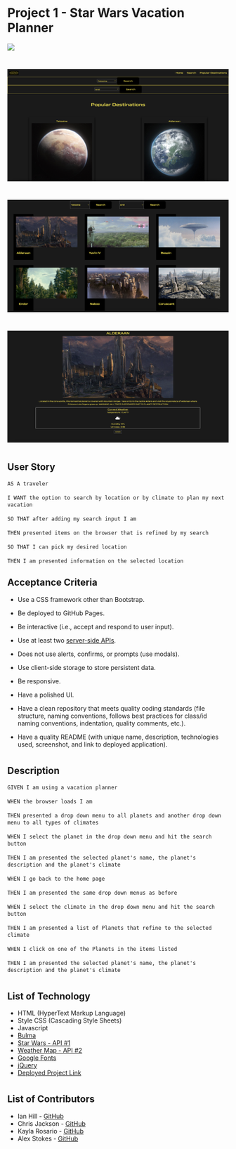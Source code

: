 # Project 1 - Star Wars Vacation Planner

![](./assets/homepagePlanets/homepage.png)

#

![](./assets/homepagePlanets/Screen%20Shot%202022-06-05%20at%203.38.26%20PM.png)

#

![](/assets/homepagePlanets/Screen%20Shot%202022-06-05%20at%203.39.31%20PM.png)

#

![](./assets/homepagePlanets/Screen%20Shot%202022-06-05%20at%203.57.26%20PM.png)

#

## User Story

```
AS A traveler

I WANT the option to search by location or by climate to plan my next vacation

SO THAT after adding my search input I am

THEN presented items on the browser that is refined by my search

SO THAT I can pick my desired location

THEN I am presented information on the selected location
```

## Acceptance Criteria

- Use a CSS framework other than Bootstrap.

- Be deployed to GitHub Pages.

- Be interactive (i.e., accept and respond to user input).

- Use at least two [server-side APIs](https://coding-boot-camp.github.io/full-stack/apis/api-resources).

- Does not use alerts, confirms, or prompts (use modals).

- Use client-side storage to store persistent data.

- Be responsive.

- Have a polished UI.

- Have a clean repository that meets quality coding standards (file structure, naming conventions, follows best practices for class/id naming conventions, indentation, quality comments, etc.).

- Have a quality README (with unique name, description, technologies used, screenshot, and link to deployed application).

#

## Description

```
GIVEN I am using a vacation planner

WHEN the browser loads I am

THEN presented a drop down menu to all planets and another drop down menu to all types of climates

WHEN I select the planet in the drop down menu and hit the search button

THEN I am presented the selected planet's name, the planet's description and the planet's climate

WHEN I go back to the home page

THEN I am presented the same drop down menus as before

WHEN I select the climate in the drop down menu and hit the search button

THEN I am presented a list of Planets that refine to the selected climate

WHEN I click on one of the Planets in the items listed

THEN I am presented the selected planet's name, the planet's description and the planet's climate
```

#

## List of Technology

- HTML (HyperText Markup Language)
- Style CSS (Cascading Style Sheets)
- Javascript
- [Bulma](https://bulma.io/)
- [Star Wars - API #1](https://swapi.dev/api/)
- [Weather Map - API #2](https://api.openweathermap.org/data/2.5/onecall?lat={lat}&lon={lon}&exclude={part}&appid={API%20key})
- [Google Fonts](https://fonts.googleapis.com/css2?family=Goldman&display=swap)
- [jQuery](https://code.jquery.com/jquery-3.6.0.js)
- [Deployed Project Link](https://ianahill.github.io/StarWars-Travel-Planner/)

#

## List of Contributors

- Ian Hill - [GitHub](https://github.com/IanAHill)
- Chris Jackson - [GitHub](https://github.com/chrisjackson1)
- Kayla Rosario - [GitHub](https://github.com/krosario314)
- Alex Stokes - [GitHub](https://github.com/Zzaclipse)
